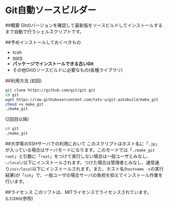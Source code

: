 # Git自動ソースビルダー

##概要
Gitのバージョンを確認して最新版をソースビルドしてインストールするまで自動で行うシェルスクリプトです。

##予めインストールしておくべきもの
- tcsh
- [porg](http://porg.sourceforge.net/)
- **パッケージでインストールできる古いGit**
- その他Gitのソースビルドに必要なもの(各種ライブラリ)

##利用方法
(初回)

```Bash
git clone https://github.com/git/git git
cd git
wget https://raw.githubusercontent.com/tats-u/git-autobuild/make_git
chmod +x make_git
./make_git
```

(2回目以降)
```Bash
cd git
./make_git
```

##大学等のSSHサーバでの利用において
このスクリプトはホスト名に「`.jp`」が入っている場合はサーバモードになります。このモードでは「`./make_git root`」と引数に「`root`」をつけて実行しない場合は一般ユーザとみなし、`~/local/`以下にインストールされます。つけた場合は管理者とみなし、通常通り`/usr/local`以下にインストールされます。また、ホスト名(`hostname -s`の実行結果)が「`ssh`」で、一般ユーザの場合サーバの負担を抑えてインストール作業を行います。

##ライセンス
このソフトは、MITライセンスでライセンスされています。(`LICENSE`参照)
